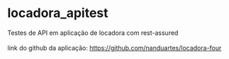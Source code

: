 # locadora_apitest
Testes de API em aplicação de locadora com rest-assured<br>
<br>
link do github da aplicação: https://github.com/nanduartes/locadora-four
